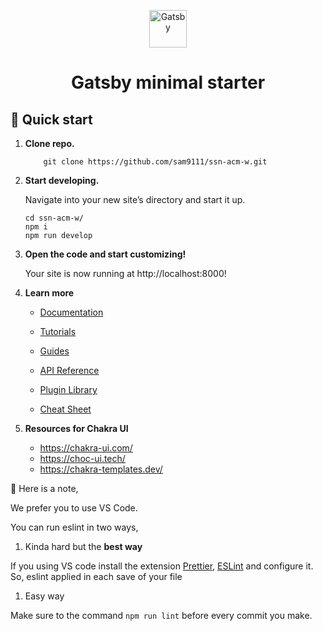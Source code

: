 <p align="center">
  <a href="https://www.gatsbyjs.com/?utm_source=starter&utm_medium=readme&utm_campaign=minimal-starter">
    <img alt="Gatsby" src="https://www.gatsbyjs.com/Gatsby-Monogram.svg" width="60" />
  </a>
</p>
<h1 align="center">
  Gatsby minimal starter
</h1>

## 🚀 Quick start

1.  **Clone repo.**

    ```shell
        git clone https://github.com/sam9111/ssn-acm-w.git
    ```

2.  **Start developing.**

    Navigate into your new site’s directory and start it up.

    ```shell
    cd ssn-acm-w/
    npm i
    npm run develop
    ```

3.  **Open the code and start customizing!**

    Your site is now running at http://localhost:8000!

4.  **Learn more**

    - [Documentation](https://www.gatsbyjs.com/docs/?utm_source=starter&utm_medium=readme&utm_campaign=minimal-starter)

    - [Tutorials](https://www.gatsbyjs.com/tutorial/?utm_source=starter&utm_medium=readme&utm_campaign=minimal-starter)

    - [Guides](https://www.gatsbyjs.com/tutorial/?utm_source=starter&utm_medium=readme&utm_campaign=minimal-starter)

    - [API Reference](https://www.gatsbyjs.com/docs/api-reference/?utm_source=starter&utm_medium=readme&utm_campaign=minimal-starter)

    - [Plugin Library](https://www.gatsbyjs.com/plugins?utm_source=starter&utm_medium=readme&utm_campaign=minimal-starter)

    - [Cheat Sheet](https://www.gatsbyjs.com/docs/cheat-sheet/?utm_source=starter&utm_medium=readme&utm_campaign=minimal-starter)

5. **Resources for Chakra UI**
    - https://chakra-ui.com/
    - https://choc-ui.tech/
    - https://chakra-templates.dev/


📢 Here is a note,

We prefer you to use VS Code.

You can run eslint in two ways,
1. Kinda hard but the **best way**
   
If you using VS code install the extension [Prettier](https://marketplace.visualstudio.com/items?itemName=esbenp.prettier-vscode), [ESLint](https://marketplace.visualstudio.com/items?itemName=dbaeumer.vscode-eslint) and configure it. So, eslint applied in each save of your file

1. Easy way

Make sure to the command `npm run lint` before every commit you make.